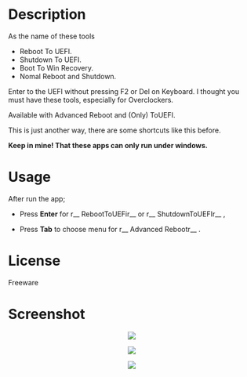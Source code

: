 # Description
As the name of these tools
- Reboot To UEFI.
- Shutdown To UEFI.
- Boot To Win Recovery.
- Nomal Reboot and Shutdown.

Enter to the UEFI without pressing F2 or Del on Keyboard. I thought you must have these tools, especially for Overclockers.

Available with Advanced Reboot and (Only) ToUEFI.

This is just another way, there are some shortcuts like this before.

__Keep in mine! That these apps can only run under windows.__

# Usage

After run the app;

- Press __Enter__ for r__ RebootToUEFir__  or r__ ShutdownToUEFIr__ ,

- Press __Tab__ to choose menu for r__ Advanced Rebootr__ .

# License
Freeware

# Screenshot
<p align="center">
<img src="https://abload.de/img/advanced-rebootufe0c.png">
</p>
<p align="center">
<img src="https://abload.de/img/reboottouefiwddfw.png"> 
</p><p align="center">
<img src="https://abload.de/img/shutdowntouefiy1do5.png"> 
</p>

